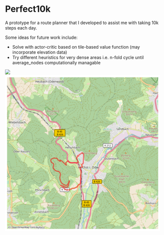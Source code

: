 # Perfect10k
A prototype for a route planner that I developed to assist me with taking 10k steps each day.

Some ideas for future work include:
- Solve with actor-critic based on tile-based value function (may incorporate elevation data)
- Try different heuristics for very dense areas i.e. n-fold cycle until average_nodes computationally managable

![](./route_animation/route.gif)
![](./route.png)
